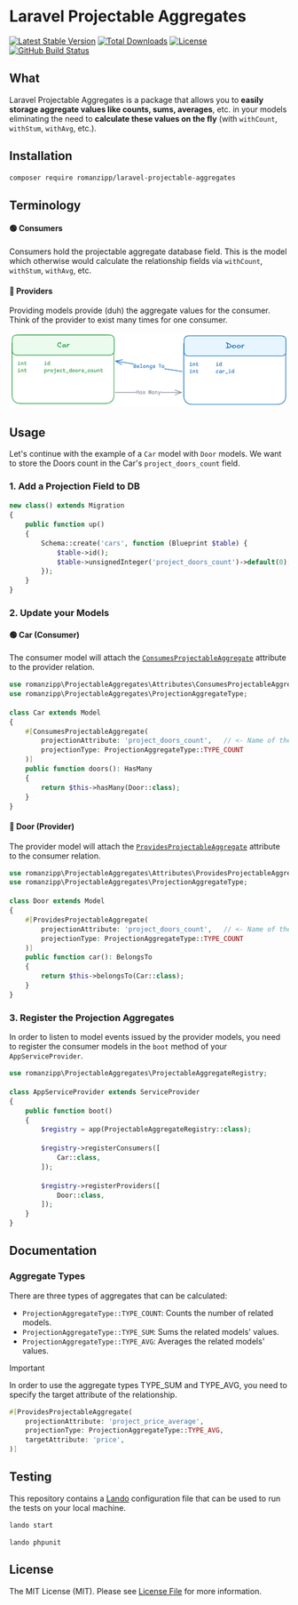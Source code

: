 # Laravel Projectable Aggregates

[![Latest Stable Version](https://img.shields.io/packagist/v/romanzipp/Laravel-Projectable-Aggregates.svg?style=flat-square)](https://packagist.org/packages/romanzipp/laravel-projectable-aggregates)
[![Total Downloads](https://img.shields.io/packagist/dt/romanzipp/Laravel-Projectable-Aggregates.svg?style=flat-square)](https://packagist.org/packages/romanzipp/laravel-projectable-aggregates)
[![License](https://img.shields.io/packagist/l/romanzipp/Laravel-Projectable-Aggregates.svg?style=flat-square)](https://packagist.org/packages/romanzipp/laravel-projectable-aggregates)
[![GitHub Build Status](https://img.shields.io/github/actions/workflow/status/romanzipp/Laravel-Projectable-Aggregates/tests.yml?branch=master&style=flat-square)](https://github.com/romanzipp/Laravel-Projectable-Aggregates/actions)

## What

Laravel Projectable Aggregates is a package that allows you to **easily storage aggregate values like counts, sums, averages**, etc. in your models eliminating the need to **calculate these values on the fly** (with `withCount`, `withStum`, `withAvg`, etc.).

## Installation

```bash
composer require romanzipp/laravel-projectable-aggregates
```

## Terminology

#### 🟢 Consumers 

Consumers hold the projectable aggregate database field. This is the model which otherwise would calculate the relationship fields via `withCount`, `withStum`, `withAvg`, etc.

#### 🔵 Providers

Providing models provide (duh) the aggregate values for the consumer. Think of the provider to exist many times for one consumer.

![](art/diagram.png)

## Usage

Let's continue with the example of a `Car` model with `Door` models. We want to store the Doors count in the Car's `project_doors_count` field.

### 1. Add a Projection Field to DB

```php
new class() extends Migration
{
    public function up()
    {
        Schema::create('cars', function (Blueprint $table) {
            $table->id();
            $table->unsignedInteger('project_doors_count')->default(0);
        });
    }
}
```

### 2. Update your Models

#### 🟢 Car (Consumer)

The consumer model will attach the [`ConsumesProjectableAggregate`](src/Attributes/ConsumesProjectableAggregate.php) attribute to the provider relation.

```php
use romanzipp\ProjectableAggregates\Attributes\ConsumesProjectableAggregate;
use romanzipp\ProjectableAggregates\ProjectionAggregateType;

class Car extends Model
{
    #[ConsumesProjectableAggregate(
        projectionAttribute: 'project_doors_count',   // <- Name of the projection field in the database
        projectionType: ProjectionAggregateType::TYPE_COUNT
    )]
    public function doors(): HasMany
    {
        return $this->hasMany(Door::class);
    }
}
```

#### 🔵 Door (Provider)

The provider model will attach the [`ProvidesProjectableAggregate`](src/Attributes/ProvidesProjectableAggregate.php) attribute to the consumer relation.

```php
use romanzipp\ProjectableAggregates\Attributes\ProvidesProjectableAggregate;
use romanzipp\ProjectableAggregates\ProjectionAggregateType;

class Door extends Model
{
    #[ProvidesProjectableAggregate(
        projectionAttribute: 'project_doors_count',   // <- Name of the FOREIGN projection field in the database
        projectionType: ProjectionAggregateType::TYPE_COUNT
    )]
    public function car(): BelongsTo
    {
        return $this->belongsTo(Car::class);
    }
}
```

### 3. Register the Projection Aggregates

In order to listen to model events issued by the provider models, you need to register the consumer models in the `boot` method of your `AppServiceProvider`.

```php
use romanzipp\ProjectableAggregates\ProjectableAggregateRegistry;

class AppServiceProvider extends ServiceProvider
{
    public function boot()
    {
        $registry = app(ProjectableAggregateRegistry::class);

        $registry->registerConsumers([
            Car::class,
        ]);

        $registry->registerProviders([
            Door::class,
        ]);
    }
}
```

## Documentation

### Aggregate Types

There are three types of aggregates that can be calculated:

- `ProjectionAggregateType::TYPE_COUNT`: Counts the number of related models.
- `ProjectionAggregateType::TYPE_SUM`: Sums the related models' values.
- `ProjectionAggregateType::TYPE_AVG`: Averages the related models' values.

> [!IMPORTANT]  
> In order to use the aggregate types TYPE_SUM and TYPE_AVG, you need to specify the target attribute of the relationship.
> ```php
> #[ProvidesProjectableAggregate(
>     projectionAttribute: 'project_price_average',
>     projectionType: ProjectionAggregateType::TYPE_AVG,
>     targetAttribute: 'price',
> )]
> ```

## Testing

This repository contains a [Lando](https://lando.dev) configuration file that can be used to run the tests on your local machine.

```bash
lando start
```

```
lando phpunit
```

## License

The MIT License (MIT). Please see [License File](LICENSE.md) for more information.
